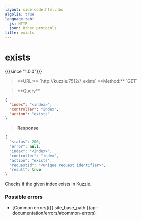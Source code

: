 ```yaml
---
layout: side-code.html.hbs
algolia: true
language-tab:
  js: HTTP
  json: Other protocols
title: exists
---
```


# exists

{{{since "1.0.0"}}}

<blockquote class="js">
<p>
**URL:** `http://kuzzle:7512/<index>/_exists`  
**Method:** `GET`
</p>
</blockquote>

<blockquote class="json">
<p>
**Query**
</p>
</blockquote>


```json
{
  "index": "<index>",
  "controller": "index",
  "action": "exists"
}
```

>**Response**

```javascript
{
  "status": 200,
  "error": null,
  "index": "<index>",
  "controller": "index",
  "action": "exists",
  "requestId": "<unique request identifier>",
  "result": true
}
```

Checks if the given index exists in Kuzzle.

### Possible errors

- [Common errors]({{ site_base_path }}api-documentation/errors/#common-errors)
